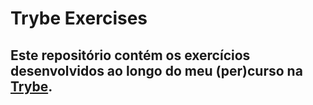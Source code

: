 # Trybe Exercises
## Este repositório contém os exercícios desenvolvidos ao longo do meu (per)curso na [Trybe](https://betrybe.com).